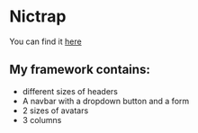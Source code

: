 # Nictrap

You can find it [here](https://nicplackle.github.io/Nictrap/)

## My framework contains:
* different sizes of headers
* A navbar with a dropdown button and a form
* 2 sizes of avatars
* 3 columns

